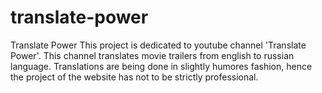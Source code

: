 # translate-power
Translate Power
This project is dedicated to youtube channel 'Translate Power'. This channel translates movie trailers from english to russian language. Translations are being done in slightly humores fashion, hence the project of the website has not to be strictly professional. 
